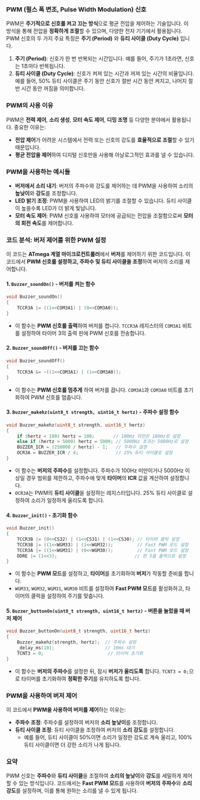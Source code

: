 ### PWM (펄스 폭 변조, Pulse Width Modulation) 신호

PWM은 **주기적으로 신호를 켜고 끄는 방식**으로 평균 전압을 제어하는 기술입니다. 이 방식을 통해 전압을 **정확하게 조절**할 수 있으며, 다양한 전자 기기에서 활용됩니다. PWM 신호의 두 가지 주요 특징은 **주기 (Period)** 와 **듀티 사이클 (Duty Cycle)** 입니다.

1. **주기 (Period)**: 신호가 한 번 반복되는 시간입니다. 예를 들어, 주기가 1초라면, 신호는 1초마다 반복됩니다. 
2. **듀티 사이클 (Duty Cycle)**: 신호가 켜져 있는 시간과 꺼져 있는 시간의 비율입니다. 예를 들어, 50% 듀티 사이클은 주기 동안 신호가 절반 시간 동안 켜지고, 나머지 절반 시간 동안 꺼짐을 의미합니다.

### PWM의 사용 이유

PWM은 **전력 제어**, **소리 생성**, **모터 속도 제어**, **디밍 조명** 등 다양한 분야에서 활용됩니다. 중요한 이유는:
- **전압 제어**가 어려운 시스템에서 전력 또는 신호의 강도를 **효율적으로 조절**할 수 있기 때문입니다.
- **평균 전압을 제어**하여 디지털 신호만을 사용해 아날로그적인 효과를 낼 수 있습니다.

### PWM을 사용하는 예시들
- **버저에서 소리 내기**: 버저의 주파수와 강도를 제어하는 데 PWM을 사용하여 소리의 **높낮이**와 **강도**를 조정합니다.
- **LED 밝기 조정**: PWM을 사용하여 LED의 밝기를 조절할 수 있습니다. 듀티 사이클이 높을수록 LED가 더 밝게 빛납니다.
- **모터 속도 제어**: PWM 신호를 사용하여 모터에 공급되는 전압을 조절함으로써 **모터의 회전 속도**를 제어합니다.

### 코드 분석: 버저 제어를 위한 PWM 설정

이 코드는 **ATmega 계열 마이크로컨트롤러**에서 **버저**를 제어하기 위한 코드입니다. 이 코드에서 **PWM 신호를 설정하고, 주파수 및 듀티 사이클을 조정**하여 버저의 소리를 제어합니다.

#### 1. `Buzzer_soundOn()` - 버저를 켜는 함수
```c
void Buzzer_soundOn()
{
    TCCR3A |= ((1<<COM3A1) | (0<<COM3A0));
}
```
- 이 함수는 **PWM 신호를 출력**하여 버저를 켭니다. `TCCR3A` 레지스터의 `COM3A1` 비트를 설정하여 타이머 3의 출력 핀에 PWM 신호를 전송합니다.

#### 2. `Buzzer_soundOff()` - 버저를 끄는 함수
```c
void Buzzer_soundOff()
{
    TCCR3A &= ~((1<<COM3A1) | (1<<COM3A0));
}
```
- 이 함수는 **PWM 신호를 멈추게** 하여 버저를 끕니다. `COM3A1`과 `COM3A0` 비트를 초기화하여 PWM 신호를 멈춥니다.

#### 3. `Buzzer_makehz(uint8_t strength, uint16_t hertz)` - 주파수 설정 함수
```c
void Buzzer_makehz(uint8_t strength, uint16_t hertz)
{
    if (hertz < 100) hertz = 100;       // 100Hz 미만은 100Hz로 설정
    else if (hertz > 5000) hertz = 5000; // 5000Hz 초과는 5000Hz로 설정
    BUZZER_ICR = (250000 / hertz) - 1;   // 주파수 설정
    OCR3A = BUZZER_ICR / 4;              // 25% 듀티 사이클로 설정
}
```
- 이 함수는 **버저의 주파수**를 설정합니다. 주파수가 100Hz 미만이거나 5000Hz 이상일 경우 범위를 제한하고, 주파수에 맞게 **타이머**의 **ICR** 값을 계산하여 설정합니다.
- `OCR3A`는 PWM의 **듀티 사이클**을 설정하는 레지스터입니다. 25% 듀티 사이클로 설정하여 소리가 일정하게 울리도록 합니다.

#### 4. `Buzzer_init()` - 초기화 함수
```c
void Buzzer_init()
{
    TCCR3B |= (0<<CS32) | (1<<CS31) | (1<<CS30); // 타이머 클럭 설정
    TCCR3B |= ((1<<WGM33) | (1<<WGM32));         // Fast PWM 모드 설정
    TCCR3A |= ((1<<WGM31) | (0<<WGM30));         // Fast PWM 모드 설정
    DDRE |= (1<<3);                             // 핀 3을 출력으로 설정
}
```
- 이 함수는 **PWM 모드**를 설정하고, **타이머**를 초기화하여 **버저**가 작동할 준비를 합니다.
- `WGM33`, `WGM32`, `WGM31`, `WGM30` 비트를 설정하여 **Fast PWM 모드**를 활성화하고, 타이머의 클럭을 설정하여 주기를 맞춥니다.

#### 5. `Buzzer_buttonOn(uint8_t strength, uint16_t hertz)` - 버튼을 눌렀을 때 버저 제어
```c
void Buzzer_buttonOn(uint8_t strength, uint16_t hertz)
{
    Buzzer_makehz(strength, hertz);  // 주파수 설정
    _delay_ms(10);                   // 10ms 대기
    TCNT3 = 0;                        // 타이머 초기화
}
```
- 이 함수는 **버저의 주파수**를 설정한 뒤, 잠시 **버저가 울리도록** 합니다. `TCNT3 = 0;`으로 타이머를 초기화하여 **정확한 주기**를 유지하도록 합니다.

### PWM을 사용하여 버저 제어

이 코드에서 **PWM을 사용하여 버저를 제어**하는 이유는:
- **주파수 조정**: 주파수를 설정하여 버저의 **소리 높낮이**를 조정합니다.
- **듀티 사이클 조정**: 듀티 사이클을 조정하여 버저의 **소리 강도**를 설정합니다.
  - 예를 들어, 듀티 사이클이 50%이면 소리가 일정한 강도로 계속 울리고, 100% 듀티 사이클이면 더 강한 소리가 나게 됩니다.

### 요약

PWM 신호는 **주파수**와 **듀티 사이클**을 조절하여 **소리의 높낮이**와 **강도**를 세밀하게 제어할 수 있는 방식입니다. 코드에서는 **Fast PWM 모드**를 사용하여 **버저의 주파수**와 **소리 강도**를 설정하며, 이를 통해 원하는 소리를 낼 수 있게 됩니다.
